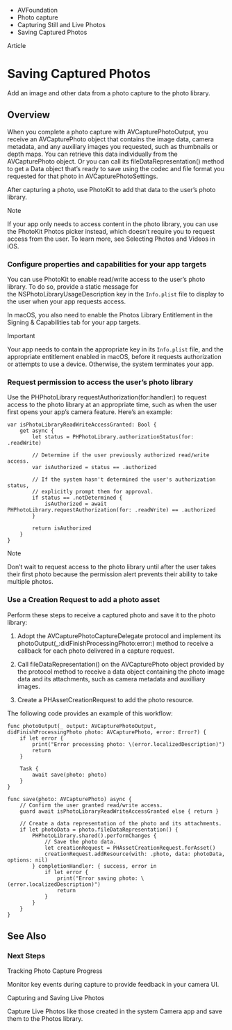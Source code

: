 

- AVFoundation
- Photo capture
- Capturing Still and Live Photos
-  Saving Captured Photos 

Article

# Saving Captured Photos

Add an image and other data from a photo capture to the photo library.

## Overview

When you complete a photo capture with AVCapturePhotoOutput, you receive an AVCapturePhoto object that contains the image data, camera metadata, and any auxiliary images you requested, such as thumbnails or depth maps. You can retrieve this data individually from the AVCapturePhoto object. Or you can call its fileDataRepresentation() method to get a Data object that’s ready to save using the codec and file format you requested for that photo in AVCapturePhotoSettings.

After capturing a photo, use PhotoKit to add that data to the user’s photo library.

Note

If your app only needs to access content in the photo library, you can use the PhotoKit Photos picker instead, which doesn’t require you to request access from the user. To learn more, see Selecting Photos and Videos in iOS.

### Configure properties and capabilities for your app targets

You can use PhotoKit to enable read/write access to the user’s photo library. To do so, provide a static message for the NSPhotoLibraryUsageDescription key in the `Info.plist` file to display to the user when your app requests access.

In macOS, you also need to enable the Photos Library Entitlement in the Signing & Capabilities tab for your app targets.

Important

Your app needs to contain the appropriate key in its `Info.plist` file, and the appropriate entitlement enabled in macOS, before it requests authorization or attempts to use a device. Otherwise, the system terminates your app.

### Request permission to access the user’s photo library

Use the PHPhotoLibrary requestAuthorization(for:handler:) to request access to the photo library at an appropriate time, such as when the user first opens your app’s camera feature. Here’s an example:

```
var isPhotoLibraryReadWriteAccessGranted: Bool {
    get async {
        let status = PHPhotoLibrary.authorizationStatus(for: .readWrite)

        // Determine if the user previously authorized read/write access.
        var isAuthorized = status == .authorized

        // If the system hasn't determined the user's authorization status,
        // explicitly prompt them for approval.
        if status == .notDetermined {
            isAuthorized = await PHPhotoLibrary.requestAuthorization(for: .readWrite) == .authorized
        }

        return isAuthorized
    }
}
```

Note

Don’t wait to request access to the photo library until after the user takes their first photo because the permission alert prevents their ability to take multiple photos.

### Use a Creation Request to add a photo asset

Perform these steps to receive a captured photo and save it to the photo library:

1.  Adopt the AVCapturePhotoCaptureDelegate protocol and implement its photoOutput(_:didFinishProcessingPhoto:error:) method to receive a callback for each photo delivered in a capture request.

2.  Call fileDataRepresentation() on the AVCapturePhoto object provided by the protocol method to receive a data object containing the photo image data and its attachments, such as camera metadata and auxilliary images.

3.  Create a PHAssetCreationRequest to add the photo resource.

The following code provides an example of this workflow:

```
func photoOutput(_ output: AVCapturePhotoOutput, didFinishProcessingPhoto photo: AVCapturePhoto, error: Error?) {
    if let error {
        print("Error processing photo: \(error.localizedDescription)")
        return
    }

    Task {
        await save(photo: photo)
    }
}

func save(photo: AVCapturePhoto) async {
    // Confirm the user granted read/write access.
    guard await isPhotoLibraryReadWriteAccessGranted else { return }

    // Create a data representation of the photo and its attachments.
    if let photoData = photo.fileDataRepresentation() {
        PHPhotoLibrary.shared().performChanges {
            // Save the photo data.
            let creationRequest = PHAssetCreationRequest.forAsset()
            creationRequest.addResource(with: .photo, data: photoData, options: nil)
        } completionHandler: { success, error in
            if let error {
                print("Error saving photo: \(error.localizedDescription)")
                return
            }
        }
    }
}
```

## See Also

### Next Steps

Tracking Photo Capture Progress

Monitor key events during capture to provide feedback in your camera UI.

Capturing and Saving Live Photos

Capture Live Photos like those created in the system Camera app and save them to the Photos library.

